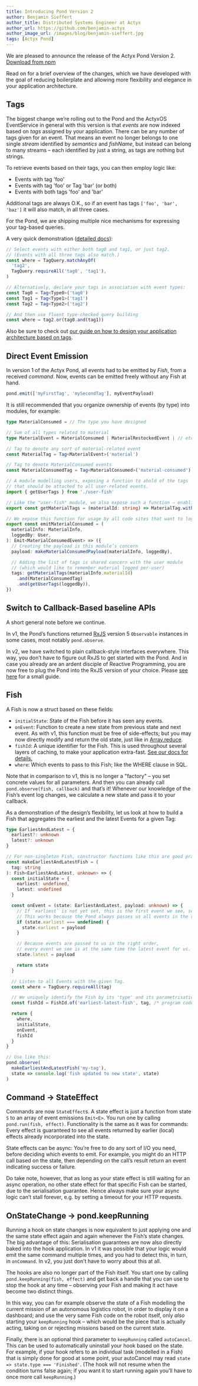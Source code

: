 ```yaml
---
title: Introducing Pond Version 2
author: Benjamin Sieffert
author_title: Distributed Systems Engineer at Actyx
author_url: https://github.com/benjamin-actyx
author_image_url: /images/blog/benjamin-sieffert.jpg
tags: [Actyx Pond]
---
```


We are pleased to announce the release of the Actyx Pond Version 2. [Download from npm](LINKPLS)

Read on for a brief overview of the changes, which we have developed with the goal of reducing
boilerplate and allowing more flexibility and elegance in your application architecture.

<!-- truncate -->

## Tags

The biggest change we’re rolling out to the Pond and the ActyxOS EventService in general with
this version is that _events_ are now indexed based on _tags_ assigned by your application. There can be
any number of tags given for an event. That means an event no longer belongs to one single _stream_
identified by _semantics_ and _fishName_, but instead can belong to many streams – each identified by just a
string, as tags are nothing but strings.

To retrieve events based on their tags, you can then employ logic like:
- Events with tag 'foo'
- Events with tag 'foo' or Tag 'bar' (or both)
- Events with both tags 'foo' and 'bar'

Additional tags are always O.K., so if an event has tags `['foo', 'bar', 'baz']` it will also
match, in all three cases.

For the Pond, we are shipping multiple nice mechanisms for expressing your tag-based queries.

A very quick demonstration ([detailed docs](LINKPLS)):

```typescript
// Select events with either both tag0 and tag1, or just tag2.
// (Events with all three tags also match.)
const where = TagQuery.matchAnyOf(
  'tag2',
  TagQuery.requireAll('tag0', 'tag1'),
)

// Alternatively, declare your tags in association with event types:
const Tag0 = Tag<Type0>('tag0')
const Tag1 = Tag<Type1>('tag1')
const Tag2 = Tag<Type2>('tag2')

// And then use fluent type-checked query building
const where = tag2.or(tag0.and(tag1))

```

Also be sure to check out [our guide on how to design your application architecture based on tags](LINKPLS).

## Direct Event Emission

In version 1 of the Actyx Pond, all events had to be emitted by _Fish_, from a received _command_.
Now, events can be emitted freely without any Fish at hand.
```typescript
pond.emit(['myFirstTag', 'mySecondTag'], myEventPayload)
```

It is still recommended that you organize ownership of events (by type) into modules, for example:

```typescript
type MaterialConsumed = // The type you have designed

// Sum of all types related to material
type MaterialEvent = MaterialConsumed | MaterialRestockedEvent | // etc.

// Tag to denote any sort of material-related event
const MaterialTag = Tag<MaterialEvent>('material')

// Tag to denote MaterialConsumed events
const MaterialConsumedTag = Tag<MaterialConsumed>('material-consumed')

// A module modelling users, exposing a function to ahold of the tags
// that should be attached to all user-related events.
import { getUserTags } from './user-fish'

// Like the "user-fish" module, we also expose such a function – enabling other modules to "tag us."
export const getMaterialTags = (materialId: string) => MaterialTag.withId(materialId)

// We expose this function for usage by all code sites that want to log material consumption
export const emitMaterialConsumed = (
  materialInfo: MaterialInfo,
  loggedBy: User,
): Emit<MaterialConsumedEvent> => ({
  // Creating the payload is this module’s concern
  payload: makeMaterialConsumedPayload(materialInfo, loggedBy),

  // Adding the list of tags is shared concern with the user module
  // (which would like to remember material logged per-user)
  tags: getMaterialTags(materialInfo.materialId)
    .and(MaterialConsumedTag)
    .and(getUserTags(loggedBy)),
})
```

## Switch to Callback-Based baseline APIs

A short general note before we continue.

In v1, the Pond’s functions returned [RxJS](https://rxjs-dev.firebaseapp.com/) version 5 `Observable`
instances in some cases, most notably `pond.observe`.

In v2, we have switched to plain callback-style interfaces everywhere. This way, you don’t have to
figure out RxJS to get started with the Pond.
And in case you already are an ardent disciple of Reactive Programming, you are now free to plug the
Pond into the RxJS version of your choice. Please [see here](LINKPLS) for a small guide.

## Fish

A Fish is now a struct based on these fields:

- `initialState`: State of the Fish before it has seen any events.
- `onEvent`: Function to create a new state from previous state and next event. As with v1, this
  function must be free of side-effects; but you may now directly modify and return the old state,
  just like in
  [Array.reduce](https://developer.mozilla.org/en-US/docs/Web/JavaScript/Reference/Global_Objects/Array/reduce).
- `fishId`: A unique identifier for the Fish. This is used throughout several layers of caching, to make
  your application extra-fast. [See our docs for details.](LINKPLS)
- `where`: Which events to pass to this Fish; like the WHERE clause in SQL.

Note that in comparison to v1, this is no longer a "factory" – you set concrete values for all
parameters.
And then you can already call `pond.observe(fish, callback)` and that’s it! Whenever our
knowledge of the Fish’s event log changes, we calculate a new state and pass it to your callback.

As a demonstration of the design’s flexibility, let us look at how to build a Fish that aggregates
the earliest and the latest Events for a given Tag:
```ts
type EarliestAndLatest = {
  earliest?: unknown
  latest?: unknown
}

// For non-singleton Fish, constructor functions like this are good practice
const makeEarliestAndLatestFish = (
  tag: string
): Fish<EarliestAndLatest, unknown> => {
  const initialState = {
    earliest: undefined,
    latest: undefined
  }

  const onEvent = (state: EarliestAndLatest, payload: unknown) => {
    // If `earliest` is not yet set, this is the first event we see, so we update it.
    // This works because the Pond always passes us all events in the right order!
    if (state.earliest === undefined) {
      state.earliest = payload
    }

    // Because events are passed to us in the right order,
    // every event we see is at the same time the latest event for us.
    state.latest = payload

    return state
  }

  // Listen to all Events with the given Tag.
  const where = TagQuery.requireAll(tag)

  // We uniquely identify the Fish by its 'type' and its parametrisation.
  const fishId = FishId.of('earliest-latest-fish', tag, /* program code version: */ 1)

  return {
    where,
    initialState,
    onEvent,
    fishId
  }
}

// Use like this:
pond.observe(
  makeEarliestAndLatestFish('my-tag'),
  state => console.log('fish updated to new state', state)
)
```

## Command -> StateEffect

Commands are now `StateEffect`s. A state effect is just a function from state `S` to an array of
event emissions `Emit<E>`.
You run one by calling `pond.run(fish, effect)`.
Functionality is the same as it was for commands: Every effect is guaranteed to see all events
returned by earlier (local) effects already incorporated into the state.

State effects can be async: You’re free to do any sort of I/O you need, before deciding which events
to emit. For example, you might do an HTTP call based on the state, then depending on the call’s
result return an event indicating success or failure.

Do take note, however, that as long as your state effect is still waiting for an async operation, no
other state effect for that specific Fish can be started, due to the serialisation guarantee. Hence
always make sure your async logic can’t stall forever, e.g. by setting a timeout for your HTTP requests.

## OnStateChange -> pond.keepRunning

Running a hook on state changes is now equivalent to just applying one and the same state effect
again and again whenever the Fish’s state changes.
The big advantage of this: Serialisation guarantees are now also directly baked into the hook
application.
In v1 it was possible that your logic would emit the same command multiple times, and you had to
detect this, in turn, in `onCommand`. In v2, you just don’t have to worry about this at all.

The hooks are also no longer part of the Fish itself.
You start one by calling `pond.keepRunning(fish, effect)` and get back a handle that you can use to
stop the hook at any time – observing your Fish and making it act have become two distinct things.

In this way, you can for example observe the state of a Fish modelling the current mission of an
autonomous logistics robot, in order to display it on a dashboard; and use the very same Fish code
on the robot itself, only _also_ starting your `keepRunning` hook – which would be the piece that is
actually acting, taking on or rejecting missions based on the current state.

Finally, there is an optional third parameter to `keepRunning` called `autoCancel`. This can be used
to automatically uninstall your hook based on the state. For example, if your hook refers to an
individual task (modelled in a Fish) that is simply done for good at some point, your autoCancel may
read `state => state.type === 'Finished'`. 
(The hook will not resume when the condition turns false again; if you want it to start running
again you’ll have to once more call `keepRunning`.)
